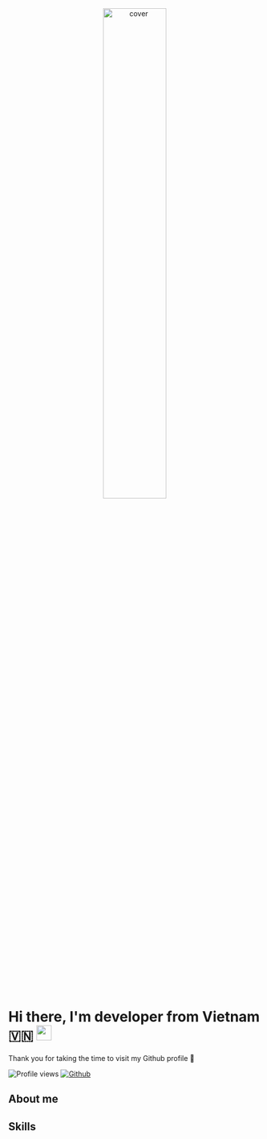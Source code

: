 <div align="center">
<img src="https://media.tenor.com/b1DVdUGztTIAAAAC/cartoon-dog.gif" width="50%" height=""50%" alt="cover" />
</div>

# Hi there, I'm developer from Vietnam 🇻🇳 <img src = "https://raw.githubusercontent.com/MartinHeinz/MartinHeinz/master/wave.gif" width = 30px>
                                             
 Thank you for taking the time to visit my Github profile 🥰                                              

![Profile views](https://visitor-badge.glitch.me/badge?page_id=DinhTuanAnh0105) [![Github](https://img.shields.io/github/followers/DinhTuanAnh0105?label=Follow&style=social)](https://github.com/DinhTuanAnh0105)

## About me

## Skills 
